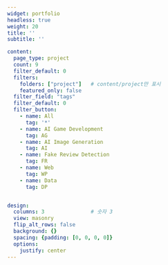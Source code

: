 ```yaml
---
widget: portfolio
headless: true
weight: 20
title: ''
subtitle: ''

content:
  page_type: project
  count: 9
  filter_default: 0
  filters:
    folders: ["project"]   # content/project만 표시
    featured_only: false
  filter_field: "tags"
  filter_default: 0
  filter_button:
    - name: All
      tag: '*'
    - name: AI Game Development
      tag: AG
    - name: AI Image Generation
      tag: AI
    - name: Fake Review Detection
      tag: FR
    - name: Web
      tag: WP
    - name: Data
      tag: DP


design:
  columns: 3               # 숫자 3
  view: masonry
  flip_alt_rows: false
  background: {}
  spacing: {padding: [0, 0, 0, 0]}
  options:
    justify: center
---
```

<!-- ↓↓↓ 필터 바 가운데 정렬 전용 스타일 (CSS 파일 없이 적용) ↓↓↓ -->
<style>
  /* 필터 바를 강제로 가운데 정렬 */
  .home-section .isotope-filters,
  .home-section .portfolio-filters,
  .home-section .project-filter,
  .home-section .filter-buttons,
  .home-section .js-isotope-filter {
    display: flex !important;
    justify-content: center !important;
    flex-wrap: wrap !important;
    gap: 0.5rem !important;
    margin: 1rem auto 1.5rem auto !important;
  }
</style>